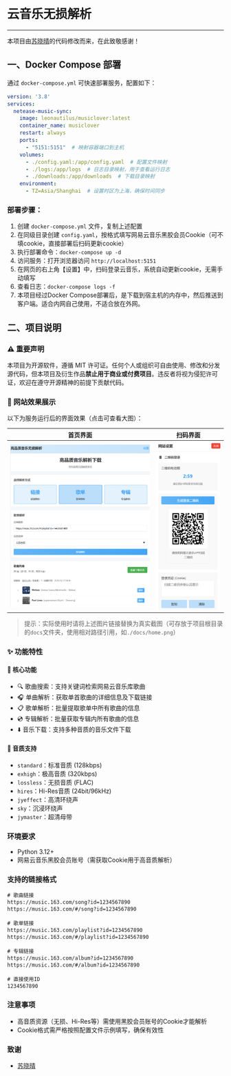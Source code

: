 # 云音乐无损解析

---

本项目由[苏晓晴](https://github.com/Suxiaoqinx)的代码修改而来，在此致敬感谢！

## 一、Docker Compose 部署

通过 `docker-compose.yml` 可快速部署服务，配置如下：

```yaml
version: '3.8'
services:
  netease-music-sync:
    image: leonautilus/musiclover:latest
    container_name: musiclover
    restart: always
    ports:
      - "5151:5151"  # 映射容器端口到主机
    volumes:
      - ./config.yaml:/app/config.yaml  # 配置文件映射
      - ./logs:/app/logs  # 日志目录映射，用于查看运行日志
      - ./downloads:/app/downloads  # 下载目录映射
    environment:
      - TZ=Asia/Shanghai  # 设置时区为上海，确保时间同步
```

### 部署步骤：
1. 创建 `docker-compose.yml` 文件，复制上述配置
2. 在同级目录创建 `config.yaml`，按格式填写网易云音乐黑胶会员Cookie（可不填cookie，直接部署后扫码更新cookie）
3. 执行部署命令：`docker-compose up -d`
4. 访问服务：打开浏览器访问 `http://localhost:5151`
5. 在网页的右上角【设置】中，扫码登录云音乐，系统自动更新cookie，无需手动填写
6. 查看日志：`docker-compose logs -f`
7. 本项目经过Docker Compose部署后，是下载到宿主机的内存中，然后推送到客户端。适合内网自己使用，不适合放在外网。


## 二、项目说明

### ⚠️ 重要声明
本项目为开源软件，遵循 MIT 许可证。任何个人或组织可自由使用、修改和分发源代码，但本项目及衍生作品**禁止用于商业或付费项目**。违反者将视为侵犯许可证，欢迎在遵守开源精神的前提下贡献代码。


### 📸 网站效果展示
以下为服务运行后的界面效果（点击可查看大图）：

| 首页界面 | 扫码界面 |
|--------------|--------------|
| ![首页界面](./src/static/web1.png) | ![扫码界面](./src/static/web2.png) |

> 提示：实际使用时请将上述图片链接替换为真实截图（可存放于项目根目录的`docs`文件夹，使用相对路径引用，如`./docs/home.png`）


### ✨ 功能特性

#### 🎵 核心功能
- 🔍 歌曲搜索：支持关键词检索网易云音乐库歌曲
- 🎧 单曲解析：获取单首歌曲的详细信息及下载链接
- 📋 歌单解析：批量提取歌单中所有歌曲的信息
- 💿 专辑解析：批量获取专辑内所有歌曲的信息
- ⬇️ 音乐下载：支持多种音质的音乐文件下载

#### 🎼 音质支持
- `standard`：标准音质 (128kbps)
- `exhigh`：极高音质 (320kbps)
- `lossless`：无损音质 (FLAC)
- `hires`：Hi-Res音质 (24bit/96kHz)
- `jyeffect`：高清环绕声
- `sky`：沉浸环绕声
- `jymaster`：超清母带


### 环境要求
- Python 3.12+
- 网易云音乐黑胶会员账号（需获取Cookie用于高音质解析）

### 支持的链接格式
```
# 歌曲链接
https://music.163.com/song?id=1234567890
https://music.163.com/#/song?id=1234567890

# 歌单链接
https://music.163.com/playlist?id=1234567890
https://music.163.com/#/playlist?id=1234567890

# 专辑链接
https://music.163.com/album?id=1234567890
https://music.163.com/#/album?id=1234567890

# 直接使用ID
1234567890
```


### 注意事项
- 高音质资源（无损、Hi-Res等）需使用黑胶会员账号的Cookie才能解析
- Cookie格式需严格按照配置文件示例填写，确保有效性


### 致谢
- [苏晓晴](https://github.com/Suxiaoqinx)